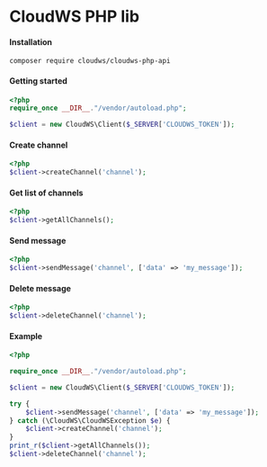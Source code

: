 # CloudWS PHP lib

#### Installation
```
composer require cloudws/cloudws-php-api
```

#### Getting started
```php
<?php
require_once __DIR__."/vendor/autoload.php";

$client = new CloudWS\Client($_SERVER['CLOUDWS_TOKEN']);
```

#### Create channel
```php
<?php
$client->createChannel('channel');
```

#### Get list of channels
```php
<?php
$client->getAllChannels();
```

#### Send message
```php
<?php
$client->sendMessage('channel', ['data' => 'my_message']);
```

#### Delete message
```php
<?php
$client->deleteChannel('channel');
```

#### Example
```php
<?php

require_once __DIR__."/vendor/autoload.php";

$client = new CloudWS\Client($_SERVER['CLOUDWS_TOKEN']);

try {
    $client->sendMessage('channel', ['data' => 'my_message']);
} catch (\CloudWS\CloudWSException $e) {
    $client->createChannel('channel');
}
print_r($client->getAllChannels());
$client->deleteChannel('channel');
```

